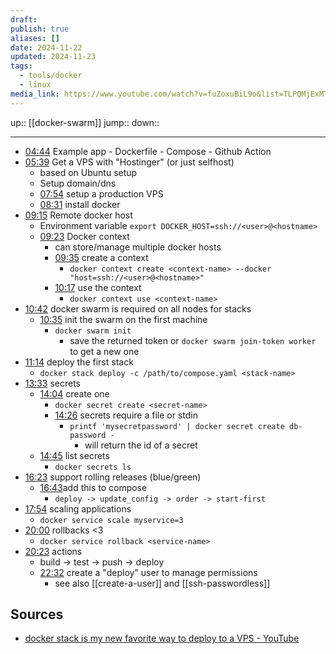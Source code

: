 ```yaml
---
draft: 
publish: true
aliases: []
date: 2024-11-22
updated: 2024-11-23
tags:
  - tools/docker
  - linux
media_link: https://www.youtube.com/watch?v=fuZoxuBiL9o&list=TLPQMjExMTIwMjSfE4QdeDU6eA&index=1
---
```


up:: [[docker-swarm]]
jump::
down::

---

- [04:44](https://www.youtube.com/watch?t=284&v=fuZoxuBiL9o) Example app - Dockerfile - Compose - Github Action
- [05:39](https://www.youtube.com/watch?t=339&v=fuZoxuBiL9o) Get a VPS with "Hostinger" (or just selfhost)
	- based on Ubuntu setup
	- Setup domain/dns
	- [07:54](https://www.youtube.com/watch?t=474&v=fuZoxuBiL9o) setup a production VPS
	- [08:31](https://www.youtube.com/watch?t=511&v=fuZoxuBiL9o) install docker
- [09:15](https://www.youtube.com/watch?t=555&v=fuZoxuBiL9o) Remote docker host
	- Environment variable `export DOCKER_HOST=ssh://<user>@<hostname>`
	- [09:23](https://www.youtube.com/watch?t=563&v=fuZoxuBiL9o) Docker context
		- can store/manage multiple docker hosts
		- [09:35](https://www.youtube.com/watch?t=575&v=fuZoxuBiL9o) create a context
			- `docker context create <context-name> --docker "host=ssh://<user>@<hostname>"`
		- [10:17](https://www.youtube.com/watch?t=617&v=fuZoxuBiL9o) use the context
			- `docker context use <context-name>`
- [10:42](https://www.youtube.com/watch?t=642&v=fuZoxuBiL9o) docker swarm is required on all nodes for stacks
	- [10:35](https://www.youtube.com/watch?t=635&v=fuZoxuBiL9o) init the swarm on the first machine
		- `docker swarm init`
			- save the returned token or `docker swarm join-token worker` to get a new one
- [11:14](https://www.youtube.com/watch?t=674&v=fuZoxuBiL9o) deploy the first stack
	- `docker stack deploy -c /path/to/compose.yaml <stack-name>`
- [13:33](https://www.youtube.com/watch?t=813&v=fuZoxuBiL9o) secrets
	- [14:04](https://www.youtube.com/watch?t=844&v=fuZoxuBiL9o) create one
		- `docker secret create <secret-name>`
		- [14:26](https://www.youtube.com/watch?t=866&v=fuZoxuBiL9o) secrets require a file or stdin
			- `printf 'mysecretpassword' | docker secret create db-password -`
				- will return the id of a secret
	- [14:45](https://www.youtube.com/watch?t=885&v=fuZoxuBiL9o) list secrets
		- `docker secrets ls`
- [16:23](https://www.youtube.com/watch?t=983&v=fuZoxuBiL9o) support rolling releases (blue/green)
	- [16:43](https://www.youtube.com/watch?t=1003&v=fuZoxuBiL9o)add this to compose
		- `deploy -> update_config -> order -> start-first`
- [17:54](https://www.youtube.com/watch?t=1074&v=fuZoxuBiL9o) scaling applications
	- `docker service scale myservice=3`
- [20:00](https://www.youtube.com/watch?t=1200&v=fuZoxuBiL9o) rollbacks <3
	- `docker service rollback <service-name>`
- [20:23](https://www.youtube.com/watch?t=1223&v=fuZoxuBiL9o) actions
	- build -> test -> push -> deploy
	- [22:32](https://www.youtube.com/watch?t=1352&v=fuZoxuBiL9o) create a "deploy" user to manage permissions
		- see also [[create-a-user]] and [[ssh-passwordless]]

## Sources

- [docker stack is my new favorite way to deploy to a VPS - YouTube](https://www.youtube.com/watch?v=fuZoxuBiL9o&list=TLPQMjExMTIwMjSfE4QdeDU6eA&index=1)
